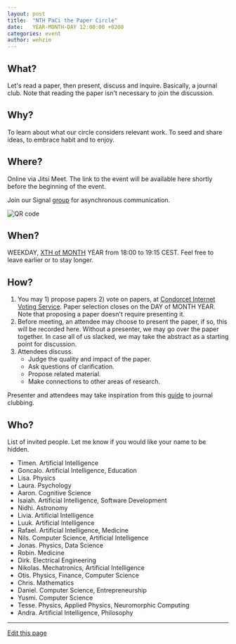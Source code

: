 ```yaml
---
layout: post
title:  "NTH PaCi the Paper Circle"
date:   YEAR-MONTH-DAY 12:00:00 +0200
categories: event
author: wehzie
---
```


## What?

Let's read a paper, then present, discuss and inquire.
Basically, a journal club.
Note that reading the paper isn't necessary to join the discussion.

## Why?

To learn about what our circle considers relevant work.
To seed and share ideas, to embrace habit and to enjoy.

## Where?

Online via Jitsi Meet.
The link to the event will be available here shortly before the beginning of the event.

Join our Signal [group](https://signal.group/#CjQKIGAHhlxis2kyvc4qQYZQzZVKU-WamcbwhX1ml7Fhkr2YEhDHYoSSHgkMYbrEiJiR6gT_) for asynchronous communication.

![QR code]({{site.baseurl}}/assets/signal_group_join.png)

## When?

WEEKDAY, [XTH of MONTH]({{site.baseurl}}/assets/PATH.ics) YEAR from 18:00 to 19:15 CEST.
Feel free to leave earlier or to stay longer.

## How?

1. You may 1) propose papers 2) vote on papers, at [Condorcet Internet Voting Service](). Paper selection closes on the DAY of MONTH YEAR. Note that proposing a paper doesn't require presenting it.
2. Before meeting, an attendee may choose to present the paper, if so, this will be recorded here. Without a presenter, we may go over the paper together. In case all of us slacked, we may take the abstract as a starting point for discussion.
3. Attendees discuss.
    - Judge the quality and impact of the paper.
    - Ask questions of clarification.
    - Propose related material.
    - Make connections to other areas of research.

Presenter and attendees may take inspiration from this [guide](https://bitesizebio.com/13633/journal-club-guide/) to journal clubbing.

## Who?

List of invited people.
Let me know if you would like your name to be hidden.

- Timen. Artificial Intelligence
- Goncalo. Artificial Intelligence, Education
- Lisa. Physics
- Laura. Psychology
- Aaron. Cognitive Science
- Isaiah. Artificial Intelligence, Software Development
- Nidhi. Astronomy
- Livia. Artificial Intelligence
- Luuk. Artificial Intelligence
- Rafael. Artificial Intelligence, Medicine
- Nils. Computer Science, Artificial Intelligence
- Jonas. Physics, Data Science
- Robin. Medicine
- Dirk. Electrical Engineering
- Nikolas. Mechatronics, Artificial Intelligence
- Otis. Physics, Finance, Computer Science
- Chris. Mathematics
- Daniel. Computer Science, Entrepreneurship
- Yusmi. Computer Science
- Tesse. Physics, Applied Physics, Neuromorphic Computing
- Andra. Artificial Intelligence, Philosophy

---

[Edit this page]({{site.version_control_url}}{{page.relative_path}})